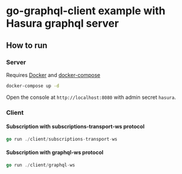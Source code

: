 # go-graphql-client example with Hasura graphql server

## How to run

### Server

Requires [Docker](https://www.docker.com/) and [docker-compose](https://docs.docker.com/compose/install/)

```sh
docker-compose up -d
```

Open the console at `http://localhost:8080` with admin secret `hasura`.

### Client

#### Subscription with subscriptions-transport-ws protocol

```go
go run ./client/subscriptions-transport-ws
```

#### Subscription with graphql-ws protocol

```go
go run ./client/graphql-ws
```
